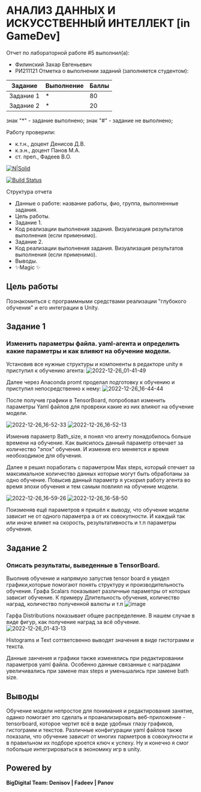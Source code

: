 # АНАЛИЗ ДАННЫХ И ИСКУССТВЕННЫЙ ИНТЕЛЛЕКТ [in GameDev]
Отчет по лабораторной работе #5 выполнил(а):
- Филинский Захар Евгеньевич
- РИ211121
Отметка о выполнении заданий (заполняется студентом):

| Задание | Выполнение | Баллы |
| ------ | ------ | ------ |
| Задание 1 | * | 80 |
| Задание 2 | * | 20 |

знак "*" - задание выполнено; знак "#" - задание не выполнено;

Работу проверили:
- к.т.н., доцент Денисов Д.В.
- к.э.н., доцент Панов М.А.
- ст. преп., Фадеев В.О.

[![N|Solid](https://cldup.com/dTxpPi9lDf.thumb.png)](https://nodesource.com/products/nsolid)

[![Build Status](https://travis-ci.org/joemccann/dillinger.svg?branch=master)](https://travis-ci.org/joemccann/dillinger)

Структура отчета

- Данные о работе: название работы, фио, группа, выполненные задания.
- Цель работы.
- Задание 1.
- Код реализации выполнения задания. Визуализация результатов выполнения (если применимо).
- Задание 2.
- Код реализации выполнения задания. Визуализация результатов выполнения (если применимо).
- Выводы.
- ✨Magic ✨

## Цель работы
Познакомиться с программными средствами реализации "глубокого обучения" и его интеграции в Unity.

## Задание 1
### Изменить параметры файла. yaml-агента и определить какие параметры и как влияют на обучение модели.

Установив все нужные структуры и компоненты в редакторе unity  я приступил к обучению агента:
![2022-12-26_01-41-49](https://user-images.githubusercontent.com/114186148/209544339-ace3fff0-f9b4-449c-8764-30456f340db7.png)

Далее через Anaconda promt проделал подготовку к обучению и приступил непосредственно к нему:
![2022-12-26_16-44-44](https://user-images.githubusercontent.com/114186148/209545436-e9141177-6663-480f-a315-1e476b197d45.png)

После получив графики в TensorBoard, попробовал изменить параметры Yaml файлов для провреки какие из них влияют на обучение модели.

![2022-12-26_16-52-33](https://user-images.githubusercontent.com/114186148/209546078-26c72d63-1248-466a-a953-61fabf3a3278.png)
![2022-12-26_16-52-13](https://user-images.githubusercontent.com/114186148/209546081-d9903e73-ddc5-40e0-a537-361cc53c437b.png)

Изменив параметр Bath_size, я понял что агенту понадобилось больше времени на обучение. Как выясилось данный параметр отвечает за количество "эпох" обучения. И изменив его меняется и время необоходимое для обучения.

Далее я решил поработать с параметром Max steps, который отечает за максимальное количество данных которые могут быть обработаны за одно обучение.
Повысив данный параметр я ускорил работу агента во время эпохи обучения и тем самым повлиял на обучение модели.

![2022-12-26_16-59-26](https://user-images.githubusercontent.com/114186148/209546818-5e8f1810-0425-47e3-8a07-9558583efd8f.png)
![2022-12-26_16-58-50](https://user-images.githubusercontent.com/114186148/209546819-a561029a-8b87-48ba-a901-31781ed88cc7.png)

Поизменяв ещё параметров я пришёл к выводу, что обучение модели зависит не от одного параметра а от их совокупности. И каждый так или иначе влияет на скорость, результативность и т.п параметры обучения. 

## Задание 2
### Опиcать результаты, выведенные в TensorBoard.
Выолнив обучение и напрямую запустив tensor board я увидел графики,которые помогают понять структуру и производительность обучения.
Графа Scalars показывает различные параметры от которых зависит обучение. К примеру Длительность обучения, количество наград, количество полученной валюты и т.п
![image](https://user-images.githubusercontent.com/114186148/209480641-81550095-9e7c-4ebc-893e-c5c6c5a194c0.png)

Гарфа Distributions показывает общее распределение. В нашем случае в виде фигур, как получение наград за всё обучение.
![2022-12-26_01-43-13](https://user-images.githubusercontent.com/114186148/209548625-75e4f259-5cac-4423-8d75-f6e8b16ce763.png)

Histograms и Text соттветсвенно выводят значения в виде гистограмм и текста.

Данные занчения и графики также изменялись при редактировании параметров yaml файла. Особенно данные связанные с наградами увеличивались при замене max steps и уменьшались при замене bath size.
## Выводы
Обучение модели непростое для понимания и редактирования занятие, оданко помогает это сделать и проанализировать веб-приложение - tensorboard, которое чертит всё в виде удобных глазу графиков, гистограмм и текстов. Различные конфигурации yaml файлов также показали, что обучение зависит от многих парметров в совокупности и в правильном их подборе кроется ключ к успеху. Ну и конечно я смог побольше интегрироваться в экономику игр в unity.
## Powered by

**BigDigital Team: Denisov | Fadeev | Panov**

